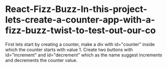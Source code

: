 # React-Fizz-Buzz-In-this-project-lets-create-a-counter-app-with-a-fizz-buzz-twist-to-test-out-our-co
First lets start by creating a counter, make a div with id="counter" inside which the counter starts with value 1. Create two buttons with id="increment" and id="decrement" which as the name suggest increments and decrements the counter value.
